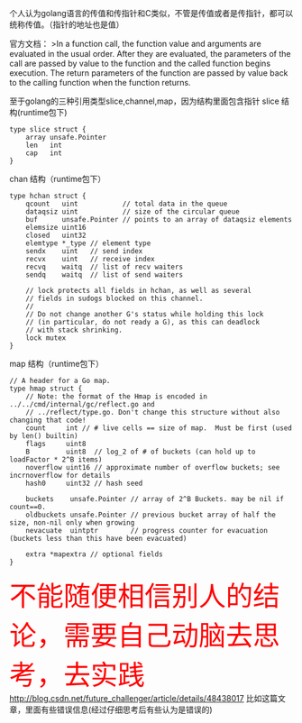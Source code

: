 个人认为golang语言的传值和传指针和C类似，不管是传值或者是传指针，都可以统称传值。（指针的地址也是值）

官方文档：
    >In a function call, the function value and arguments are evaluated in the usual order. After they are evaluated, the parameters of the call are passed by value to the function and the called function begins execution. The return parameters of the function are passed by value back to the calling function when the function returns.
    
至于golang的三种引用类型slice,channel,map，因为结构里面包含指针
slice 结构(runtime包下)
```
type slice struct {
	array unsafe.Pointer
	len   int
	cap   int
}
```
chan 结构（runtime包下）
```
type hchan struct {
	qcount   uint           // total data in the queue
	dataqsiz uint           // size of the circular queue
	buf      unsafe.Pointer // points to an array of dataqsiz elements
	elemsize uint16
	closed   uint32
	elemtype *_type // element type
	sendx    uint   // send index
	recvx    uint   // receive index
	recvq    waitq  // list of recv waiters
	sendq    waitq  // list of send waiters

	// lock protects all fields in hchan, as well as several
	// fields in sudogs blocked on this channel.
	//
	// Do not change another G's status while holding this lock
	// (in particular, do not ready a G), as this can deadlock
	// with stack shrinking.
	lock mutex
}
```
map 结构（runtime包下）
```
// A header for a Go map.
type hmap struct {
	// Note: the format of the Hmap is encoded in ../../cmd/internal/gc/reflect.go and
	// ../reflect/type.go. Don't change this structure without also changing that code!
	count     int // # live cells == size of map.  Must be first (used by len() builtin)
	flags     uint8
	B         uint8  // log_2 of # of buckets (can hold up to loadFactor * 2^B items)
	noverflow uint16 // approximate number of overflow buckets; see incrnoverflow for details
	hash0     uint32 // hash seed

	buckets    unsafe.Pointer // array of 2^B Buckets. may be nil if count==0.
	oldbuckets unsafe.Pointer // previous bucket array of half the size, non-nil only when growing
	nevacuate  uintptr        // progress counter for evacuation (buckets less than this have been evacuated)

	extra *mapextra // optional fields
}
```

<font size="9" face="arial" color="red">不能随便相信别人的结论，需要自己动脑去思考，去实践</font>
http://blog.csdn.net/future_challenger/article/details/48438017 
比如这篇文章，里面有些错误信息(经过仔细思考后有些认为是错误的)

